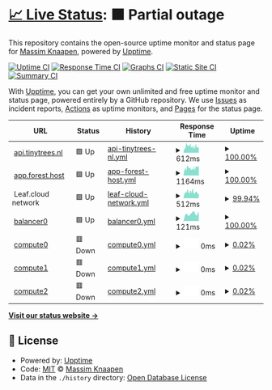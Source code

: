 # [📈 Live Status](https://mass-im.github.io/forest-status-test): <!--live status--> **🟧 Partial outage**

This repository contains the open-source uptime monitor and status page for [Massim Knaapen](https://www.gohike.nl), powered by [Upptime](https://github.com/upptime/upptime).

[![Uptime CI](https://github.com/mass-im/forest-status-test/workflows/Uptime%20CI/badge.svg)](https://github.com/mass-im/forest-status-test/actions?query=workflow%3A%22Uptime+CI%22)
[![Response Time CI](https://github.com/mass-im/forest-status-test/workflows/Response%20Time%20CI/badge.svg)](https://github.com/mass-im/forest-status-test/actions?query=workflow%3A%22Response+Time+CI%22)
[![Graphs CI](https://github.com/mass-im/forest-status-test/workflows/Graphs%20CI/badge.svg)](https://github.com/mass-im/forest-status-test/actions?query=workflow%3A%22Graphs+CI%22)
[![Static Site CI](https://github.com/mass-im/forest-status-test/workflows/Static%20Site%20CI/badge.svg)](https://github.com/mass-im/forest-status-test/actions?query=workflow%3A%22Static+Site+CI%22)
[![Summary CI](https://github.com/mass-im/forest-status-test/workflows/Summary%20CI/badge.svg)](https://github.com/mass-im/forest-status-test/actions?query=workflow%3A%22Summary+CI%22)

With [Upptime](https://upptime.js.org), you can get your own unlimited and free uptime monitor and status page, powered entirely by a GitHub repository. We use [Issues](https://github.com/mass-im/forest-status-test/issues) as incident reports, [Actions](https://github.com/mass-im/forest-status-test/actions) as uptime monitors, and [Pages](https://mass-im.github.io/forest-status-test) for the status page.

<!--start: status pages-->
<!-- This summary is generated by Upptime (https://github.com/upptime/upptime) -->
<!-- Do not edit this manually, your changes will be overwritten -->
<!-- prettier-ignore -->
| URL | Status | History | Response Time | Uptime |
| --- | ------ | ------- | ------------- | ------ |
| <img alt="" src="https://icons.duckduckgo.com/ip3/api.tinytrees.nl.ico" height="13"> [api.tinytrees.nl](https://api.tinytrees.nl/v1/auth/providers) | 🟩 Up | [api-tinytrees-nl.yml](https://github.com/mass-im/forest-status-test/commits/HEAD/history/api-tinytrees-nl.yml) | <details><summary><img alt="Response time graph" src="./graphs/api-tinytrees-nl/response-time-week.png" height="20"> 612ms</summary><br><a href="https://mass-im.github.io/forest-status-test/history/api-tinytrees-nl"><img alt="Response time 612" src="https://img.shields.io/endpoint?url=https%3A%2F%2Fraw.githubusercontent.com%2Fmass-im%2Fforest-status-test%2FHEAD%2Fapi%2Fapi-tinytrees-nl%2Fresponse-time.json"></a><br><a href="https://mass-im.github.io/forest-status-test/history/api-tinytrees-nl"><img alt="24-hour response time 801" src="https://img.shields.io/endpoint?url=https%3A%2F%2Fraw.githubusercontent.com%2Fmass-im%2Fforest-status-test%2FHEAD%2Fapi%2Fapi-tinytrees-nl%2Fresponse-time-day.json"></a><br><a href="https://mass-im.github.io/forest-status-test/history/api-tinytrees-nl"><img alt="7-day response time 612" src="https://img.shields.io/endpoint?url=https%3A%2F%2Fraw.githubusercontent.com%2Fmass-im%2Fforest-status-test%2FHEAD%2Fapi%2Fapi-tinytrees-nl%2Fresponse-time-week.json"></a><br><a href="https://mass-im.github.io/forest-status-test/history/api-tinytrees-nl"><img alt="30-day response time 612" src="https://img.shields.io/endpoint?url=https%3A%2F%2Fraw.githubusercontent.com%2Fmass-im%2Fforest-status-test%2FHEAD%2Fapi%2Fapi-tinytrees-nl%2Fresponse-time-month.json"></a><br><a href="https://mass-im.github.io/forest-status-test/history/api-tinytrees-nl"><img alt="1-year response time 612" src="https://img.shields.io/endpoint?url=https%3A%2F%2Fraw.githubusercontent.com%2Fmass-im%2Fforest-status-test%2FHEAD%2Fapi%2Fapi-tinytrees-nl%2Fresponse-time-year.json"></a></details> | <details><summary><a href="https://mass-im.github.io/forest-status-test/history/api-tinytrees-nl">100.00%</a></summary><a href="https://mass-im.github.io/forest-status-test/history/api-tinytrees-nl"><img alt="All-time uptime 100.00%" src="https://img.shields.io/endpoint?url=https%3A%2F%2Fraw.githubusercontent.com%2Fmass-im%2Fforest-status-test%2FHEAD%2Fapi%2Fapi-tinytrees-nl%2Fuptime.json"></a><br><a href="https://mass-im.github.io/forest-status-test/history/api-tinytrees-nl"><img alt="24-hour uptime 100.00%" src="https://img.shields.io/endpoint?url=https%3A%2F%2Fraw.githubusercontent.com%2Fmass-im%2Fforest-status-test%2FHEAD%2Fapi%2Fapi-tinytrees-nl%2Fuptime-day.json"></a><br><a href="https://mass-im.github.io/forest-status-test/history/api-tinytrees-nl"><img alt="7-day uptime 100.00%" src="https://img.shields.io/endpoint?url=https%3A%2F%2Fraw.githubusercontent.com%2Fmass-im%2Fforest-status-test%2FHEAD%2Fapi%2Fapi-tinytrees-nl%2Fuptime-week.json"></a><br><a href="https://mass-im.github.io/forest-status-test/history/api-tinytrees-nl"><img alt="30-day uptime 100.00%" src="https://img.shields.io/endpoint?url=https%3A%2F%2Fraw.githubusercontent.com%2Fmass-im%2Fforest-status-test%2FHEAD%2Fapi%2Fapi-tinytrees-nl%2Fuptime-month.json"></a><br><a href="https://mass-im.github.io/forest-status-test/history/api-tinytrees-nl"><img alt="1-year uptime 100.00%" src="https://img.shields.io/endpoint?url=https%3A%2F%2Fraw.githubusercontent.com%2Fmass-im%2Fforest-status-test%2FHEAD%2Fapi%2Fapi-tinytrees-nl%2Fuptime-year.json"></a></details>
| <img alt="" src="https://icons.duckduckgo.com/ip3/app.forest.host.ico" height="13"> [app.forest.host](https://app.forest.host/) | 🟩 Up | [app-forest-host.yml](https://github.com/mass-im/forest-status-test/commits/HEAD/history/app-forest-host.yml) | <details><summary><img alt="Response time graph" src="./graphs/app-forest-host/response-time-week.png" height="20"> 1164ms</summary><br><a href="https://mass-im.github.io/forest-status-test/history/app-forest-host"><img alt="Response time 1164" src="https://img.shields.io/endpoint?url=https%3A%2F%2Fraw.githubusercontent.com%2Fmass-im%2Fforest-status-test%2FHEAD%2Fapi%2Fapp-forest-host%2Fresponse-time.json"></a><br><a href="https://mass-im.github.io/forest-status-test/history/app-forest-host"><img alt="24-hour response time 1543" src="https://img.shields.io/endpoint?url=https%3A%2F%2Fraw.githubusercontent.com%2Fmass-im%2Fforest-status-test%2FHEAD%2Fapi%2Fapp-forest-host%2Fresponse-time-day.json"></a><br><a href="https://mass-im.github.io/forest-status-test/history/app-forest-host"><img alt="7-day response time 1164" src="https://img.shields.io/endpoint?url=https%3A%2F%2Fraw.githubusercontent.com%2Fmass-im%2Fforest-status-test%2FHEAD%2Fapi%2Fapp-forest-host%2Fresponse-time-week.json"></a><br><a href="https://mass-im.github.io/forest-status-test/history/app-forest-host"><img alt="30-day response time 1164" src="https://img.shields.io/endpoint?url=https%3A%2F%2Fraw.githubusercontent.com%2Fmass-im%2Fforest-status-test%2FHEAD%2Fapi%2Fapp-forest-host%2Fresponse-time-month.json"></a><br><a href="https://mass-im.github.io/forest-status-test/history/app-forest-host"><img alt="1-year response time 1164" src="https://img.shields.io/endpoint?url=https%3A%2F%2Fraw.githubusercontent.com%2Fmass-im%2Fforest-status-test%2FHEAD%2Fapi%2Fapp-forest-host%2Fresponse-time-year.json"></a></details> | <details><summary><a href="https://mass-im.github.io/forest-status-test/history/app-forest-host">100.00%</a></summary><a href="https://mass-im.github.io/forest-status-test/history/app-forest-host"><img alt="All-time uptime 100.00%" src="https://img.shields.io/endpoint?url=https%3A%2F%2Fraw.githubusercontent.com%2Fmass-im%2Fforest-status-test%2FHEAD%2Fapi%2Fapp-forest-host%2Fuptime.json"></a><br><a href="https://mass-im.github.io/forest-status-test/history/app-forest-host"><img alt="24-hour uptime 100.00%" src="https://img.shields.io/endpoint?url=https%3A%2F%2Fraw.githubusercontent.com%2Fmass-im%2Fforest-status-test%2FHEAD%2Fapi%2Fapp-forest-host%2Fuptime-day.json"></a><br><a href="https://mass-im.github.io/forest-status-test/history/app-forest-host"><img alt="7-day uptime 100.00%" src="https://img.shields.io/endpoint?url=https%3A%2F%2Fraw.githubusercontent.com%2Fmass-im%2Fforest-status-test%2FHEAD%2Fapi%2Fapp-forest-host%2Fuptime-week.json"></a><br><a href="https://mass-im.github.io/forest-status-test/history/app-forest-host"><img alt="30-day uptime 100.00%" src="https://img.shields.io/endpoint?url=https%3A%2F%2Fraw.githubusercontent.com%2Fmass-im%2Fforest-status-test%2FHEAD%2Fapi%2Fapp-forest-host%2Fuptime-month.json"></a><br><a href="https://mass-im.github.io/forest-status-test/history/app-forest-host"><img alt="1-year uptime 100.00%" src="https://img.shields.io/endpoint?url=https%3A%2F%2Fraw.githubusercontent.com%2Fmass-im%2Fforest-status-test%2FHEAD%2Fapi%2Fapp-forest-host%2Fuptime-year.json"></a></details>
| <img alt="" src="https://icons.duckduckgo.com/ip3/null.ico" height="13"> Leaf.cloud network | 🟩 Up | [leaf-cloud-network.yml](https://github.com/mass-im/forest-status-test/commits/HEAD/history/leaf-cloud-network.yml) | <details><summary><img alt="Response time graph" src="./graphs/leaf-cloud-network/response-time-week.png" height="20"> 512ms</summary><br><a href="https://mass-im.github.io/forest-status-test/history/leaf-cloud-network"><img alt="Response time 512" src="https://img.shields.io/endpoint?url=https%3A%2F%2Fraw.githubusercontent.com%2Fmass-im%2Fforest-status-test%2FHEAD%2Fapi%2Fleaf-cloud-network%2Fresponse-time.json"></a><br><a href="https://mass-im.github.io/forest-status-test/history/leaf-cloud-network"><img alt="24-hour response time 428" src="https://img.shields.io/endpoint?url=https%3A%2F%2Fraw.githubusercontent.com%2Fmass-im%2Fforest-status-test%2FHEAD%2Fapi%2Fleaf-cloud-network%2Fresponse-time-day.json"></a><br><a href="https://mass-im.github.io/forest-status-test/history/leaf-cloud-network"><img alt="7-day response time 512" src="https://img.shields.io/endpoint?url=https%3A%2F%2Fraw.githubusercontent.com%2Fmass-im%2Fforest-status-test%2FHEAD%2Fapi%2Fleaf-cloud-network%2Fresponse-time-week.json"></a><br><a href="https://mass-im.github.io/forest-status-test/history/leaf-cloud-network"><img alt="30-day response time 512" src="https://img.shields.io/endpoint?url=https%3A%2F%2Fraw.githubusercontent.com%2Fmass-im%2Fforest-status-test%2FHEAD%2Fapi%2Fleaf-cloud-network%2Fresponse-time-month.json"></a><br><a href="https://mass-im.github.io/forest-status-test/history/leaf-cloud-network"><img alt="1-year response time 512" src="https://img.shields.io/endpoint?url=https%3A%2F%2Fraw.githubusercontent.com%2Fmass-im%2Fforest-status-test%2FHEAD%2Fapi%2Fleaf-cloud-network%2Fresponse-time-year.json"></a></details> | <details><summary><a href="https://mass-im.github.io/forest-status-test/history/leaf-cloud-network">99.94%</a></summary><a href="https://mass-im.github.io/forest-status-test/history/leaf-cloud-network"><img alt="All-time uptime 99.94%" src="https://img.shields.io/endpoint?url=https%3A%2F%2Fraw.githubusercontent.com%2Fmass-im%2Fforest-status-test%2FHEAD%2Fapi%2Fleaf-cloud-network%2Fuptime.json"></a><br><a href="https://mass-im.github.io/forest-status-test/history/leaf-cloud-network"><img alt="24-hour uptime 100.00%" src="https://img.shields.io/endpoint?url=https%3A%2F%2Fraw.githubusercontent.com%2Fmass-im%2Fforest-status-test%2FHEAD%2Fapi%2Fleaf-cloud-network%2Fuptime-day.json"></a><br><a href="https://mass-im.github.io/forest-status-test/history/leaf-cloud-network"><img alt="7-day uptime 99.94%" src="https://img.shields.io/endpoint?url=https%3A%2F%2Fraw.githubusercontent.com%2Fmass-im%2Fforest-status-test%2FHEAD%2Fapi%2Fleaf-cloud-network%2Fuptime-week.json"></a><br><a href="https://mass-im.github.io/forest-status-test/history/leaf-cloud-network"><img alt="30-day uptime 99.94%" src="https://img.shields.io/endpoint?url=https%3A%2F%2Fraw.githubusercontent.com%2Fmass-im%2Fforest-status-test%2FHEAD%2Fapi%2Fleaf-cloud-network%2Fuptime-month.json"></a><br><a href="https://mass-im.github.io/forest-status-test/history/leaf-cloud-network"><img alt="1-year uptime 99.94%" src="https://img.shields.io/endpoint?url=https%3A%2F%2Fraw.githubusercontent.com%2Fmass-im%2Fforest-status-test%2FHEAD%2Fapi%2Fleaf-cloud-network%2Fuptime-year.json"></a></details>
| <img alt="" src="https://icons.duckduckgo.com/ip3/null.ico" height="13"> [balancer0](45.135.56.67) | 🟩 Up | [balancer0.yml](https://github.com/mass-im/forest-status-test/commits/HEAD/history/balancer0.yml) | <details><summary><img alt="Response time graph" src="./graphs/balancer0/response-time-week.png" height="20"> 121ms</summary><br><a href="https://mass-im.github.io/forest-status-test/history/balancer0"><img alt="Response time 121" src="https://img.shields.io/endpoint?url=https%3A%2F%2Fraw.githubusercontent.com%2Fmass-im%2Fforest-status-test%2FHEAD%2Fapi%2Fbalancer0%2Fresponse-time.json"></a><br><a href="https://mass-im.github.io/forest-status-test/history/balancer0"><img alt="24-hour response time 151" src="https://img.shields.io/endpoint?url=https%3A%2F%2Fraw.githubusercontent.com%2Fmass-im%2Fforest-status-test%2FHEAD%2Fapi%2Fbalancer0%2Fresponse-time-day.json"></a><br><a href="https://mass-im.github.io/forest-status-test/history/balancer0"><img alt="7-day response time 121" src="https://img.shields.io/endpoint?url=https%3A%2F%2Fraw.githubusercontent.com%2Fmass-im%2Fforest-status-test%2FHEAD%2Fapi%2Fbalancer0%2Fresponse-time-week.json"></a><br><a href="https://mass-im.github.io/forest-status-test/history/balancer0"><img alt="30-day response time 121" src="https://img.shields.io/endpoint?url=https%3A%2F%2Fraw.githubusercontent.com%2Fmass-im%2Fforest-status-test%2FHEAD%2Fapi%2Fbalancer0%2Fresponse-time-month.json"></a><br><a href="https://mass-im.github.io/forest-status-test/history/balancer0"><img alt="1-year response time 121" src="https://img.shields.io/endpoint?url=https%3A%2F%2Fraw.githubusercontent.com%2Fmass-im%2Fforest-status-test%2FHEAD%2Fapi%2Fbalancer0%2Fresponse-time-year.json"></a></details> | <details><summary><a href="https://mass-im.github.io/forest-status-test/history/balancer0">100.00%</a></summary><a href="https://mass-im.github.io/forest-status-test/history/balancer0"><img alt="All-time uptime 100.00%" src="https://img.shields.io/endpoint?url=https%3A%2F%2Fraw.githubusercontent.com%2Fmass-im%2Fforest-status-test%2FHEAD%2Fapi%2Fbalancer0%2Fuptime.json"></a><br><a href="https://mass-im.github.io/forest-status-test/history/balancer0"><img alt="24-hour uptime 100.00%" src="https://img.shields.io/endpoint?url=https%3A%2F%2Fraw.githubusercontent.com%2Fmass-im%2Fforest-status-test%2FHEAD%2Fapi%2Fbalancer0%2Fuptime-day.json"></a><br><a href="https://mass-im.github.io/forest-status-test/history/balancer0"><img alt="7-day uptime 100.00%" src="https://img.shields.io/endpoint?url=https%3A%2F%2Fraw.githubusercontent.com%2Fmass-im%2Fforest-status-test%2FHEAD%2Fapi%2Fbalancer0%2Fuptime-week.json"></a><br><a href="https://mass-im.github.io/forest-status-test/history/balancer0"><img alt="30-day uptime 100.00%" src="https://img.shields.io/endpoint?url=https%3A%2F%2Fraw.githubusercontent.com%2Fmass-im%2Fforest-status-test%2FHEAD%2Fapi%2Fbalancer0%2Fuptime-month.json"></a><br><a href="https://mass-im.github.io/forest-status-test/history/balancer0"><img alt="1-year uptime 100.00%" src="https://img.shields.io/endpoint?url=https%3A%2F%2Fraw.githubusercontent.com%2Fmass-im%2Fforest-status-test%2FHEAD%2Fapi%2Fbalancer0%2Fuptime-year.json"></a></details>
| <img alt="" src="https://icons.duckduckgo.com/ip3/null.ico" height="13"> [compute0](45.135.56.231) | 🟥 Down | [compute0.yml](https://github.com/mass-im/forest-status-test/commits/HEAD/history/compute0.yml) | <details><summary><img alt="Response time graph" src="./graphs/compute0/response-time-week.png" height="20"> 0ms</summary><br><a href="https://mass-im.github.io/forest-status-test/history/compute0"><img alt="Response time 0" src="https://img.shields.io/endpoint?url=https%3A%2F%2Fraw.githubusercontent.com%2Fmass-im%2Fforest-status-test%2FHEAD%2Fapi%2Fcompute0%2Fresponse-time.json"></a><br><a href="https://mass-im.github.io/forest-status-test/history/compute0"><img alt="24-hour response time 0" src="https://img.shields.io/endpoint?url=https%3A%2F%2Fraw.githubusercontent.com%2Fmass-im%2Fforest-status-test%2FHEAD%2Fapi%2Fcompute0%2Fresponse-time-day.json"></a><br><a href="https://mass-im.github.io/forest-status-test/history/compute0"><img alt="7-day response time 0" src="https://img.shields.io/endpoint?url=https%3A%2F%2Fraw.githubusercontent.com%2Fmass-im%2Fforest-status-test%2FHEAD%2Fapi%2Fcompute0%2Fresponse-time-week.json"></a><br><a href="https://mass-im.github.io/forest-status-test/history/compute0"><img alt="30-day response time 0" src="https://img.shields.io/endpoint?url=https%3A%2F%2Fraw.githubusercontent.com%2Fmass-im%2Fforest-status-test%2FHEAD%2Fapi%2Fcompute0%2Fresponse-time-month.json"></a><br><a href="https://mass-im.github.io/forest-status-test/history/compute0"><img alt="1-year response time 0" src="https://img.shields.io/endpoint?url=https%3A%2F%2Fraw.githubusercontent.com%2Fmass-im%2Fforest-status-test%2FHEAD%2Fapi%2Fcompute0%2Fresponse-time-year.json"></a></details> | <details><summary><a href="https://mass-im.github.io/forest-status-test/history/compute0">0.02%</a></summary><a href="https://mass-im.github.io/forest-status-test/history/compute0"><img alt="All-time uptime 0.02%" src="https://img.shields.io/endpoint?url=https%3A%2F%2Fraw.githubusercontent.com%2Fmass-im%2Fforest-status-test%2FHEAD%2Fapi%2Fcompute0%2Fuptime.json"></a><br><a href="https://mass-im.github.io/forest-status-test/history/compute0"><img alt="24-hour uptime 0.00%" src="https://img.shields.io/endpoint?url=https%3A%2F%2Fraw.githubusercontent.com%2Fmass-im%2Fforest-status-test%2FHEAD%2Fapi%2Fcompute0%2Fuptime-day.json"></a><br><a href="https://mass-im.github.io/forest-status-test/history/compute0"><img alt="7-day uptime 0.02%" src="https://img.shields.io/endpoint?url=https%3A%2F%2Fraw.githubusercontent.com%2Fmass-im%2Fforest-status-test%2FHEAD%2Fapi%2Fcompute0%2Fuptime-week.json"></a><br><a href="https://mass-im.github.io/forest-status-test/history/compute0"><img alt="30-day uptime 0.02%" src="https://img.shields.io/endpoint?url=https%3A%2F%2Fraw.githubusercontent.com%2Fmass-im%2Fforest-status-test%2FHEAD%2Fapi%2Fcompute0%2Fuptime-month.json"></a><br><a href="https://mass-im.github.io/forest-status-test/history/compute0"><img alt="1-year uptime 0.02%" src="https://img.shields.io/endpoint?url=https%3A%2F%2Fraw.githubusercontent.com%2Fmass-im%2Fforest-status-test%2FHEAD%2Fapi%2Fcompute0%2Fuptime-year.json"></a></details>
| <img alt="" src="https://icons.duckduckgo.com/ip3/null.ico" height="13"> [compute1](45.135.56.97) | 🟥 Down | [compute1.yml](https://github.com/mass-im/forest-status-test/commits/HEAD/history/compute1.yml) | <details><summary><img alt="Response time graph" src="./graphs/compute1/response-time-week.png" height="20"> 0ms</summary><br><a href="https://mass-im.github.io/forest-status-test/history/compute1"><img alt="Response time 0" src="https://img.shields.io/endpoint?url=https%3A%2F%2Fraw.githubusercontent.com%2Fmass-im%2Fforest-status-test%2FHEAD%2Fapi%2Fcompute1%2Fresponse-time.json"></a><br><a href="https://mass-im.github.io/forest-status-test/history/compute1"><img alt="24-hour response time 0" src="https://img.shields.io/endpoint?url=https%3A%2F%2Fraw.githubusercontent.com%2Fmass-im%2Fforest-status-test%2FHEAD%2Fapi%2Fcompute1%2Fresponse-time-day.json"></a><br><a href="https://mass-im.github.io/forest-status-test/history/compute1"><img alt="7-day response time 0" src="https://img.shields.io/endpoint?url=https%3A%2F%2Fraw.githubusercontent.com%2Fmass-im%2Fforest-status-test%2FHEAD%2Fapi%2Fcompute1%2Fresponse-time-week.json"></a><br><a href="https://mass-im.github.io/forest-status-test/history/compute1"><img alt="30-day response time 0" src="https://img.shields.io/endpoint?url=https%3A%2F%2Fraw.githubusercontent.com%2Fmass-im%2Fforest-status-test%2FHEAD%2Fapi%2Fcompute1%2Fresponse-time-month.json"></a><br><a href="https://mass-im.github.io/forest-status-test/history/compute1"><img alt="1-year response time 0" src="https://img.shields.io/endpoint?url=https%3A%2F%2Fraw.githubusercontent.com%2Fmass-im%2Fforest-status-test%2FHEAD%2Fapi%2Fcompute1%2Fresponse-time-year.json"></a></details> | <details><summary><a href="https://mass-im.github.io/forest-status-test/history/compute1">0.02%</a></summary><a href="https://mass-im.github.io/forest-status-test/history/compute1"><img alt="All-time uptime 0.02%" src="https://img.shields.io/endpoint?url=https%3A%2F%2Fraw.githubusercontent.com%2Fmass-im%2Fforest-status-test%2FHEAD%2Fapi%2Fcompute1%2Fuptime.json"></a><br><a href="https://mass-im.github.io/forest-status-test/history/compute1"><img alt="24-hour uptime 0.00%" src="https://img.shields.io/endpoint?url=https%3A%2F%2Fraw.githubusercontent.com%2Fmass-im%2Fforest-status-test%2FHEAD%2Fapi%2Fcompute1%2Fuptime-day.json"></a><br><a href="https://mass-im.github.io/forest-status-test/history/compute1"><img alt="7-day uptime 0.02%" src="https://img.shields.io/endpoint?url=https%3A%2F%2Fraw.githubusercontent.com%2Fmass-im%2Fforest-status-test%2FHEAD%2Fapi%2Fcompute1%2Fuptime-week.json"></a><br><a href="https://mass-im.github.io/forest-status-test/history/compute1"><img alt="30-day uptime 0.02%" src="https://img.shields.io/endpoint?url=https%3A%2F%2Fraw.githubusercontent.com%2Fmass-im%2Fforest-status-test%2FHEAD%2Fapi%2Fcompute1%2Fuptime-month.json"></a><br><a href="https://mass-im.github.io/forest-status-test/history/compute1"><img alt="1-year uptime 0.02%" src="https://img.shields.io/endpoint?url=https%3A%2F%2Fraw.githubusercontent.com%2Fmass-im%2Fforest-status-test%2FHEAD%2Fapi%2Fcompute1%2Fuptime-year.json"></a></details>
| <img alt="" src="https://icons.duckduckgo.com/ip3/null.ico" height="13"> [compute2](45.135.56.134) | 🟥 Down | [compute2.yml](https://github.com/mass-im/forest-status-test/commits/HEAD/history/compute2.yml) | <details><summary><img alt="Response time graph" src="./graphs/compute2/response-time-week.png" height="20"> 0ms</summary><br><a href="https://mass-im.github.io/forest-status-test/history/compute2"><img alt="Response time 0" src="https://img.shields.io/endpoint?url=https%3A%2F%2Fraw.githubusercontent.com%2Fmass-im%2Fforest-status-test%2FHEAD%2Fapi%2Fcompute2%2Fresponse-time.json"></a><br><a href="https://mass-im.github.io/forest-status-test/history/compute2"><img alt="24-hour response time 0" src="https://img.shields.io/endpoint?url=https%3A%2F%2Fraw.githubusercontent.com%2Fmass-im%2Fforest-status-test%2FHEAD%2Fapi%2Fcompute2%2Fresponse-time-day.json"></a><br><a href="https://mass-im.github.io/forest-status-test/history/compute2"><img alt="7-day response time 0" src="https://img.shields.io/endpoint?url=https%3A%2F%2Fraw.githubusercontent.com%2Fmass-im%2Fforest-status-test%2FHEAD%2Fapi%2Fcompute2%2Fresponse-time-week.json"></a><br><a href="https://mass-im.github.io/forest-status-test/history/compute2"><img alt="30-day response time 0" src="https://img.shields.io/endpoint?url=https%3A%2F%2Fraw.githubusercontent.com%2Fmass-im%2Fforest-status-test%2FHEAD%2Fapi%2Fcompute2%2Fresponse-time-month.json"></a><br><a href="https://mass-im.github.io/forest-status-test/history/compute2"><img alt="1-year response time 0" src="https://img.shields.io/endpoint?url=https%3A%2F%2Fraw.githubusercontent.com%2Fmass-im%2Fforest-status-test%2FHEAD%2Fapi%2Fcompute2%2Fresponse-time-year.json"></a></details> | <details><summary><a href="https://mass-im.github.io/forest-status-test/history/compute2">0.02%</a></summary><a href="https://mass-im.github.io/forest-status-test/history/compute2"><img alt="All-time uptime 0.02%" src="https://img.shields.io/endpoint?url=https%3A%2F%2Fraw.githubusercontent.com%2Fmass-im%2Fforest-status-test%2FHEAD%2Fapi%2Fcompute2%2Fuptime.json"></a><br><a href="https://mass-im.github.io/forest-status-test/history/compute2"><img alt="24-hour uptime 0.00%" src="https://img.shields.io/endpoint?url=https%3A%2F%2Fraw.githubusercontent.com%2Fmass-im%2Fforest-status-test%2FHEAD%2Fapi%2Fcompute2%2Fuptime-day.json"></a><br><a href="https://mass-im.github.io/forest-status-test/history/compute2"><img alt="7-day uptime 0.02%" src="https://img.shields.io/endpoint?url=https%3A%2F%2Fraw.githubusercontent.com%2Fmass-im%2Fforest-status-test%2FHEAD%2Fapi%2Fcompute2%2Fuptime-week.json"></a><br><a href="https://mass-im.github.io/forest-status-test/history/compute2"><img alt="30-day uptime 0.02%" src="https://img.shields.io/endpoint?url=https%3A%2F%2Fraw.githubusercontent.com%2Fmass-im%2Fforest-status-test%2FHEAD%2Fapi%2Fcompute2%2Fuptime-month.json"></a><br><a href="https://mass-im.github.io/forest-status-test/history/compute2"><img alt="1-year uptime 0.02%" src="https://img.shields.io/endpoint?url=https%3A%2F%2Fraw.githubusercontent.com%2Fmass-im%2Fforest-status-test%2FHEAD%2Fapi%2Fcompute2%2Fuptime-year.json"></a></details>

<!--end: status pages-->

[**Visit our status website →**](https://mass-im.github.io/forest-status-test)

## 📄 License

- Powered by: [Upptime](https://github.com/upptime/upptime)
- Code: [MIT](./LICENSE) © [Massim Knaapen](https://www.gohike.nl)
- Data in the `./history` directory: [Open Database License](https://opendatacommons.org/licenses/odbl/1-0/)

